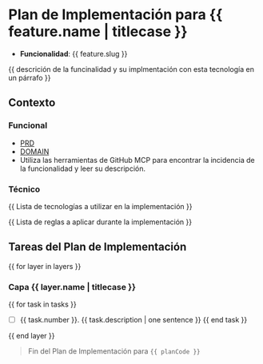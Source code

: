 # Plan de Implementación para {{ feature.name | titlecase }}

- **Funcionalidad**: {{ feature.slug }}

{{ descrición de la funcinalidad y su implmentación con esta tecnología en un párrafo }}

## Contexto

### Funcional
- [PRD](/docs/PRD.md)
- [DOMAIN](/docs/DOMAIN.md)
- Utiliza las herramientas de GitHub MCP para encontrar la incidencia de la funcionalidad y leer su descripción.

### Técnico

{{ Lista de tecnologías a utilizar en la implementación }}

{{ Lista de reglas a aplicar durante la implementación }}

## Tareas del Plan de Implementación

<!--
Piensa en las tareas de implementación en cada capa de arriba hacia abajo siguiendo el flujo de trabajo de entrada-salida.
Elabora dos o tres enfoques diferentes y elige el más simple.
En esta etapa, las tareas no están detalladas. Solo las tareas de alto nivel a realizar.
Idealmente deberías terminar con entre 3 y 7 tareas. Nunca más de 9.
Escribe las tareas agrupadas por capa de arquitectura.
No incluyas tareas de testing ni documentación en este documento.
-->

{{ for layer in layers }}

### Capa {{ layer.name | titlecase }}

{{ for task in tasks }}

- [ ] {{ task.number }}. {{ task.description | one sentence }}
      {{ end task }}

{{ end layer }}

<!--
  Paso importante de refactorización:
    Reescribe la lista de capas en orden de abajo hacia arriba para construir sobre la capa anterior.
    Una vez hecho, revisa la lista de tareas buscando dependencias de capa potencialmente inválidas.
    Añade un número correlativo para la tarea, ej: 1, 2,
    Asegúrate de que los números sean correlativos y secuenciales desde el principio hasta el final de la lista.
    Sin reiniciar en cada capa.
  Dime específicamente que has completado este paso importante.
-->

> Fin del Plan de Implementación para `{{ planCode }}`
